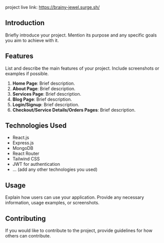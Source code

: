 project live link:  https://brainy-jewel.surge.sh/
 ## Introduction
Briefly introduce your project. Mention its purpose and any specific goals you aim to achieve with it.

## Features
List and describe the main features of your project. Include screenshots or examples if possible.

1. **Home Page**: Brief description.
2. **About Page**: Brief description.
3. **Services Page**: Brief description.
4. **Blog Page**: Brief description.
5. **Login/Signup**: Brief description.
6. **Checkout/Service Details/Orders Pages**: Brief description.

## Technologies Used
- React.js
- Express.js
- MongoDB
- React Router
- Tailwind CSS
- JWT for authentication
- ... (add any other technologies you used)



## Usage
Explain how users can use your application. Provide any necessary information, usage examples, or screenshots.

## Contributing
If you would like to contribute to the project, provide guidelines for how others can contribute.

